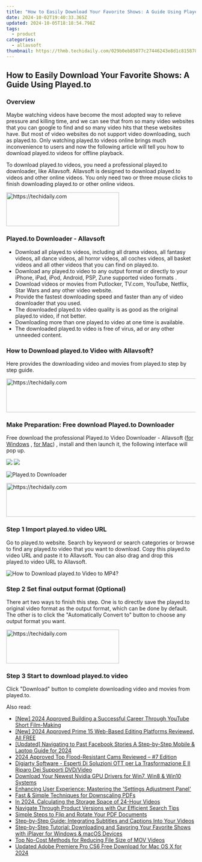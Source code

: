 ```yaml
---
title: "How to Easily Download Your Favorite Shows: A Guide Using Played.to"
date: 2024-10-02T19:40:33.365Z
updated: 2024-10-05T18:18:54.798Z
tags:
  - product
categories:
  - allavsoft
thumbnail: https://thmb.techidaily.com/029b0eb85077c27446243e8d1c815878a76764b760390b18a7b33382115f2d0b.jpg
---
```


## How to Easily Download Your Favorite Shows: A Guide Using Played.to

### Overview

Maybe watching videos have become the most adopted way to relieve pressure and killing time, and we can see that from so many video websites that you can google to find and so many video hits that these websites have. But most of video websites do not support video downloading, such as played.to. Only watching played.to videos online brings much inconvenience to users and now the following article will tell you how to download played.to videos for offline playback.

To download played.to videos, you need a professional played.to downloader, like Allavsoft. Allavsoft is designed to download played.to videos and other online videos. You only need two or three mouse clicks to finish downloading played.to or other online videos.

<!-- affiliate ads begin -->
<a href="https://aligracehair.sjv.io/c/5597632/2012401/19272" target="_top" id="2012401">
  <img src="//a.impactradius-go.com/display-ad/19272-2012401" border="0" alt="https://techidaily.com" width="300" height="90"/>
</a>
<img height="0" width="0" src="https://aligracehair.sjv.io/i/5597632/2012401/19272" style="position:absolute;visibility:hidden;" border="0" />
<!-- affiliate ads end -->

### Played.to Downloader - Allavsoft

* Download all played.to videos, including all drama videos, all fantasy videos, all dance videos, all horror videos, all coches videos, all basket videos and all other videos that you can find on played.to.
* Download any played.to video to any output format or directly to your iPhone, iPad, iPod, Android, PSP, Zune supported video formats .
* Download videos or movies from Putlocker, TV.com, YouTube, Netflix, Star Wars and any other video website.
* Provide the fastest downloading speed and faster than any of video downloader that you used.
* The downloaded played.to video quality is as good as the original played.to video, if not better.
* Downloading more than one played.to video at one time is available.
* The downloaded played.to video is free of virus, ad or any other unneeded content.

### How to Download played.to Video with Allavsoft?

Here provides the downloading video and movies from played.to step by step guide.

<!-- affiliate ads begin -->
<a href="https://appsumo.8odi.net/c/5597632/2094428/7443" target="_top" id="2094428">
  <img src="//a.impactradius-go.com/display-ad/7443-2094428" border="0" alt="https://techidaily.com" width="728" height="90"/>
</a>
<img height="0" width="0" src="https://appsumo.8odi.net/i/5597632/2094428/7443" style="position:absolute;visibility:hidden;" border="0" />
<!-- affiliate ads end -->

### Make Preparation: Free download Played.to Downloader

Free download the professional Played.to Video Downloader - Allavsoft ([for Windows](https://tools.techidaily.com/allavsoft/products/) , [for Mac](https://tools.techidaily.com/allavsoft/products/)) , install and then launch it, the following interface will pop up.

[![](https://www.allavsoft.com/how-to/../images/how-to/free-download-win.jpg)](https://tools.techidaily.com/allavsoft/products/) [![](https://www.allavsoft.com/how-to/../images/how-to/free-download-mac.jpg)](https://tools.techidaily.com/allavsoft/products/)

![Played.to Downloader](https://www.allavsoft.com/how-to/../images/allavsoft/screen-shot-600.jpg)

<!-- affiliate ads begin -->
<a href="https://appsumo.8odi.net/c/5597632/2123738/7443" target="_top" id="2123738">
  <img src="//a.impactradius-go.com/display-ad/7443-2123738" border="0" alt="https://techidaily.com" width="600" height="90"/>
</a>
<img height="0" width="0" src="https://appsumo.8odi.net/i/5597632/2123738/7443" style="position:absolute;visibility:hidden;" border="0" />
<!-- affiliate ads end -->

### Step 1 Import played.to video URL

Go to played.to website. Search by keyword or search categories or browse to find any played.to video that you want to download. Copy this played.to video URL and paste it to Allavsoft. You can also drag and drop this played.to video URL to Allavsoft.

![How to Download played.to Video to MP4?](https://www.allavsoft.com/how-to/../images/how-to/download-rtmp-video/download-rtmp-video.jpg)

### Step 2 Set final output format (Optional)

There art two ways to finish this step. One is to directly save the played.to original video format as the output format, which can be done by default. The other is to click the "Automatically Convert to" button to choose any output format you want.

<!-- affiliate ads begin -->
<a href="https://aligracehair.sjv.io/c/5597632/2036467/19272" target="_top" id="2036467">
  <img src="//a.impactradius-go.com/display-ad/19272-2036467" border="0" alt="https://techidaily.com" width="300" height="90"/>
</a>
<img height="0" width="0" src="https://aligracehair.sjv.io/i/5597632/2036467/19272" style="position:absolute;visibility:hidden;" border="0" />
<!-- affiliate ads end -->

### Step 3 Start to download played.to video

Click "Download" button to complete downloading video and movies from played.to.

<ins class="adsbygoogle"
     style="display:block"
     data-ad-format="autorelaxed"
     data-ad-client="ca-pub-7571918770474297"
     data-ad-slot="1223367746"></ins>

<ins class="adsbygoogle"
     style="display:block"
     data-ad-client="ca-pub-7571918770474297"
     data-ad-slot="8358498916"
     data-ad-format="auto"
     data-full-width-responsive="true"></ins>

<span class="atpl-alsoreadstyle">Also read:</span>
<div><ul>
<li><a href="https://youtube-blog.techidaily.com/024-approved-building-a-successful-career-through-youtube-short-film-making/"><u>[New] 2024 Approved Building a Successful Career Through YouTube Short Film-Making</u></a></li>
<li><a href="https://article-files.techidaily.com/new-2024-approved-prime-15-web-based-editing-platforms-reviewed-all-free/"><u>[New] 2024 Approved Prime 15 Web-Based Editing Platforms Reviewed, All FREE</u></a></li>
<li><a href="https://facebook-video-recording.techidaily.com/updated-navigating-to-past-facebook-stories-a-step-by-step-mobile-and-laptop-guide-for-2024/"><u>[Updated] Navigating to Past Facebook Stories A Step-by-Step Mobile & Laptop Guide for 2024</u></a></li>
<li><a href="https://fox-cloud.techidaily.com/2024-approved-top-flood-resistant-cams-reviewed-7-edition/"><u>2024 Approved Top Flood-Resistant Cams Reviewed – #7 Edition</u></a></li>
<li><a href="https://some-approaches.techidaily.com/digiarty-software-esperti-di-soluzioni-ott-per-la-trasformazione-e-il-riparo-dei-supporti-dvdvideo/"><u>Digiarty Software - Esperti Di Soluzioni OTT per La Trasformazione E Il Riparo Dei Supporti DVD/Video</u></a></li>
<li><a href="https://hardware-help.techidaily.com/download-your-newest-nvidia-gpu-drivers-for-win7-win8-and-win10-systems/"><u>Download Your Newest Nvidia GPU Drivers for Win7, Win8 & Win10 Systems</u></a></li>
<li><a href="https://fox-search.techidaily.com/enhancing-user-experience-mastering-the-settings-adjustment-panel/"><u>Enhancing User Experience: Mastering the 'Settings Adjustment Panel'</u></a></li>
<li><a href="https://fox-search.techidaily.com/fast-and-simple-techniques-for-downscaling-pdfs/"><u>Fast & Simple Techniques for Downscaling PDFs</u></a></li>
<li><a href="https://extra-hints.techidaily.com/in-2024-calculating-the-storage-space-of-24-hour-videos/"><u>In 2024, Calculating the Storage Space of 24-Hour Videos</u></a></li>
<li><a href="https://fox-search.techidaily.com/navigate-through-product-versions-with-our-efficient-search-tips/"><u>Navigate Through Product Versions with Our Efficient Search Tips</u></a></li>
<li><a href="https://fox-search.techidaily.com/simple-steps-to-flip-and-rotate-your-pdf-documents/"><u>Simple Steps to Flip and Rotate Your PDF Documents</u></a></li>
<li><a href="https://fox-search.techidaily.com/step-by-step-guide-integrating-subtitles-and-captions-into-your-videos/"><u>Step-by-Step Guide: Integrating Subtitles and Captions Into Your Videos</u></a></li>
<li><a href="https://fox-search.techidaily.com/step-by-step-tutorial-downloading-and-savoring-your-favorite-shows-with-iplayer-for-windows-and-macos-devices/"><u>Step-by-Step Tutorial: Downloading and Savoring Your Favorite Shows with iPlayer for Windows & macOS Devices</u></a></li>
<li><a href="https://fox-search.techidaily.com/top-no-cost-methods-for-reducing-file-size-of-mov-videos/"><u>Top No-Cost Methods for Reducing File Size of MOV Videos</u></a></li>
<li><a href="https://ai-video-tools.techidaily.com/updated-adobe-premiere-pro-cs6-free-download-for-mac-os-x-for-2024/"><u>Updated Adobe Premiere Pro CS6 Free Download for Mac OS X for 2024</u></a></li>
</ul></div>

